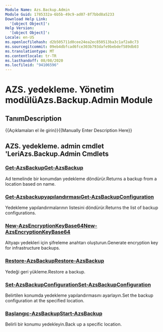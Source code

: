 ```yaml
---
Module Name: Azs.Backup.Admin
Module Guid: 1785332a-6b5b-49c9-ad07-8f7bbd8a5233
Download Help Link:
  '[object Object]': 
Help Version:
  '[object Object]': 
Locale: en-US
ms.openlocfilehash: d2b505711d0cee24ea2ec850513ba3c1af2a8c73
ms.sourcegitcommit: 09eb4dbfcad6fce303b793dafe9bebdef589db03
ms.translationtype: MT
ms.contentlocale: tr-TR
ms.lasthandoff: 08/08/2020
ms.locfileid: "94106596"
---
```

# <span data-ttu-id="fbc14-101">AZS. yedekleme. Yönetim modülü</span><span class="sxs-lookup"><span data-stu-id="fbc14-101">Azs.Backup.Admin Module</span></span>
## <span data-ttu-id="fbc14-102">Tanım</span><span class="sxs-lookup"><span data-stu-id="fbc14-102">Description</span></span>
<span data-ttu-id="fbc14-103">{{Açıklamaları el ile girin}}</span><span class="sxs-lookup"><span data-stu-id="fbc14-103">{{Manually Enter Description Here}}</span></span>

## <span data-ttu-id="fbc14-104">AZS. yedekleme. admin cmdlet 'Leri</span><span class="sxs-lookup"><span data-stu-id="fbc14-104">Azs.Backup.Admin Cmdlets</span></span>
### [<span data-ttu-id="fbc14-105">Get-AzsBackup</span><span class="sxs-lookup"><span data-stu-id="fbc14-105">Get-AzsBackup</span></span>](Get-AzsBackup.md)
<span data-ttu-id="fbc14-106">Ad temelinde bir konumdan yedekleme döndürür.</span><span class="sxs-lookup"><span data-stu-id="fbc14-106">Returns a backup from a location based on name.</span></span>

### [<span data-ttu-id="fbc14-107">Get-Azsbackupyapılandırması</span><span class="sxs-lookup"><span data-stu-id="fbc14-107">Get-AzsBackupConfiguration</span></span>](Get-AzsBackupConfiguration.md)
<span data-ttu-id="fbc14-108">Yedekleme yapılandırmalarının listesini döndürür.</span><span class="sxs-lookup"><span data-stu-id="fbc14-108">Returns the list of backup configurations.</span></span>

### [<span data-ttu-id="fbc14-109">New-AzsEncryptionKeyBase64</span><span class="sxs-lookup"><span data-stu-id="fbc14-109">New-AzsEncryptionKeyBase64</span></span>](New-AzsEncryptionKeyBase64.md)
<span data-ttu-id="fbc14-110">Altyapı yedekleri için şifreleme anahtarı oluşturun.</span><span class="sxs-lookup"><span data-stu-id="fbc14-110">Generate encryption key for infrastructure backups.</span></span>

### [<span data-ttu-id="fbc14-111">Restore-AzsBackup</span><span class="sxs-lookup"><span data-stu-id="fbc14-111">Restore-AzsBackup</span></span>](Restore-AzsBackup.md)
<span data-ttu-id="fbc14-112">Yedeği geri yükleme.</span><span class="sxs-lookup"><span data-stu-id="fbc14-112">Restore a backup.</span></span>

### [<span data-ttu-id="fbc14-113">Set-AzsBackupConfiguration</span><span class="sxs-lookup"><span data-stu-id="fbc14-113">Set-AzsBackupConfiguration</span></span>](Set-AzsBackupConfiguration.md)
<span data-ttu-id="fbc14-114">Belirtilen konumda yedekleme yapılandırmasını ayarlayın.</span><span class="sxs-lookup"><span data-stu-id="fbc14-114">Set the backup configuration at the specified location.</span></span>

### [<span data-ttu-id="fbc14-115">Başlangıç-AzsBackup</span><span class="sxs-lookup"><span data-stu-id="fbc14-115">Start-AzsBackup</span></span>](Start-AzsBackup.md)
<span data-ttu-id="fbc14-116">Belirli bir konumu yedekleyin.</span><span class="sxs-lookup"><span data-stu-id="fbc14-116">Back up a specific location.</span></span>

